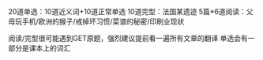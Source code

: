 20道单选：10道近义词+10道正常单选
10道完型：法国某遗迹
5篇*6道阅读：父母玩手机/欧洲的猴子/戒掉坏习惯/菜谱的秘密/印刷业现状

阅读/完型很可能遇到GET原题，强烈建议提前看一遍所有文章的翻译
单选会有一部分是课本上的词汇